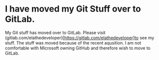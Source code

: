 # I have moved my Git Stuff over to GitLab.
My Git stuff has moved over to GitLab. Please visit (gitlab.com/elathedeveloper)[https://gitlab.com/elathedeveloper]to see my stuff. The stuff was moved because of the recent aqusition. I am not comfortable with Microsoft owning GitHub and therefore wish to move to GitLab.
